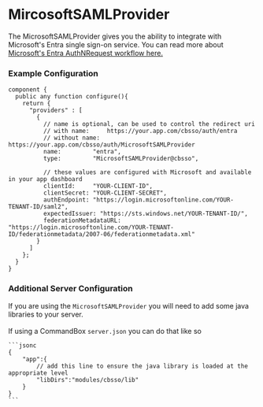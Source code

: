 # MircosoftSAMLProvider

The MicrosoftSAMLProvider gives you the ability to integrate with Microsoft's Entra single sign-on service. You can read more about [Microsoft's Entra AuthNRequest workflow here.](https://learn.microsoft.com/en-us/entra/identity-platform/single-sign-on-saml-protocol)

### Example Configuration

```cfscript
component {
  public any function configure(){
    return {
      "providers" : [
        {
          // name is optional, can be used to control the redirect uri
          // with name:     https://your.app.com/cbsso/auth/entra
          // without name:  https://your.app.com/cbsso/auth/MicrosoftSAMLProvider
          name:         "entra",
          type:         "MicrosoftSAMLProvider@cbsso",

          // these values are configured with Microsoft and available in your app dashboard
          clientId:     "YOUR-CLIENT-ID",
          clientSecret: "YOUR-CLIENT-SECRET",
          authEndpoint: "https://login.microsoftonline.com/YOUR-TENANT-ID/saml2",
          expectedIssuer: "https://sts.windows.net/YOUR-TENANT-ID/",
          federationMetadataURL: "https://login.microsoftonline.com/YOUR-TENANT-ID/federationmetadata/2007-06/federationmetadata.xml"
        }
      ]
    };  
  }
}
```

### Additional Server Configuration

If you are using the `MicrosoftSAMLProvider` you will need to add some java libraries to your server.\
\
If using a CommandBox `server.json` you can do that like so

````
```jsonc
{
    "app":{
        // add this line to ensure the java library is loaded at the appropriate level
        "libDirs":"modules/cbsso/lib"
    }
}
```
````

